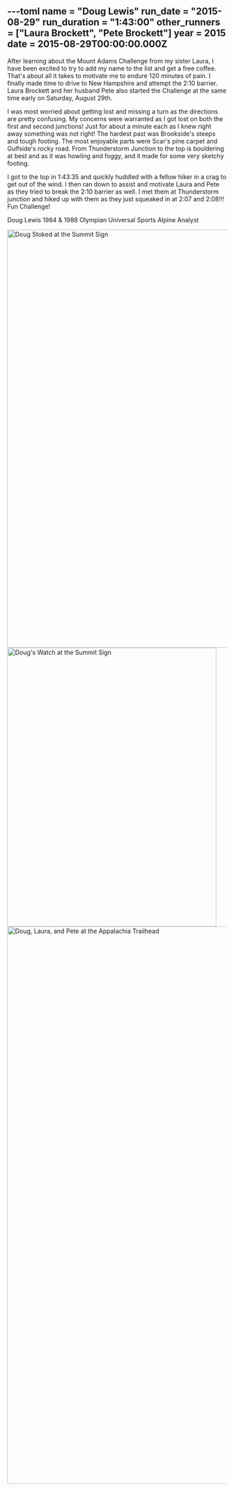 ---toml
name = "Doug Lewis"
run_date = "2015-08-29"
run_duration = "1:43:00"
other_runners = ["Laura Brockett", "Pete Brockett"]
year = 2015
date = 2015-08-29T00:00:00.000Z
---

<p>After learning about the Mount Adams Challenge from my sister Laura, I have been excited to try to add my name to the list and get a free coffee. That's about all it takes to motivate me to endure 120 minutes of pain. I finally made time to drive to New Hampshire and attempt the 2:10 barrier. Laura Brockett and her husband Pete also started the Challenge at the same time early on Saturday, August 29th.</p>
<p>I was most worried about getting lost and missing a turn as the directions are pretty confusing. My concerns were warranted as I got lost on both the first and second junctions! Just for about a minute each as I knew right away something was not right! The hardest past was Brookside's steeps and tough footing. The most enjoyable parts were Scar's pine carpet and Gulfside's rocky road. From Thunderstorm Junction to the top is bouldering at best and as it was howling and foggy, and it made for some very sketchy footing.</p>
<p>I got to the top in 1:43:35 and quickly huddled with a fellow hiker in a crag to get out of the wind. I then ran down to assist and motivate Laura and Pete as they tried to break the 2:10 barrier as well. I met them at Thunderstorm junction and hiked up with them as they just squeaked in at 2:07 and 2:08!!! Fun Challenge!</p>
<p>Doug Lewis
1984 &amp; 1988 Olympian
Universal Sports Alpine Analyst</p>
<img src="/images/uploads/lewis-summit.jpg" alt="Doug Stoked at the Summit Sign" width="1280" height="960" class="img-fluid">
<img src="/images/uploads/lewis-watch.jpg" alt="Doug's Watch at the Summit Sign" width="480" height="640" class="img-fluid">
<img src="/images/uploads/lewis.jpg" alt="Doug, Laura, and Pete at the Appalachia Trailhead" width="960" height="1280" class="img-fluid">


